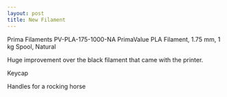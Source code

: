 ```yaml
---
layout: post
title: New Filament
---
```


Prima Filaments PV-PLA-175-1000-NA PrimaValue PLA Filament, 1.75 mm, 1 kg Spool, Natural

Huge improvement over the black filament that came with the printer.

Keycap

Handles for a rocking horse
